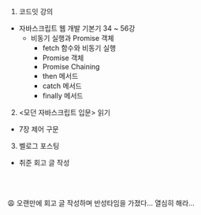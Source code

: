 1. 코드잇 강의
- 자바스크립트 웹 개발 기본기 34 ~ 56강
    - 비동기 실행과 Promise 객체
        - fetch 함수와 비동기 실행
        - Promise 객체
        - Promise Chaining
        - then 메서드
        - catch 메서드
        - finally 메서드


2. <모던 자바스크립트 입문> 읽기
- 7장 제어 구문


3. 벨로그 포스팅
- 취준 회고 글 작성 

<br><br>

😩 오랜만에 회고 글 작성하며 반성타임을 가졌다… 열심히 해라…